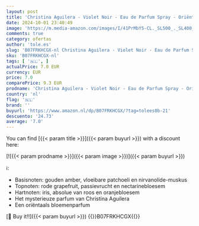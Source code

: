```yaml
---
layout: post
title: 'Christina Aguilera - Violet Noir - Eau de Parfum Spray - Oriëntaalse bloemengeur - 15 ml'
date: 2024-10-01 23:40:49
image: 'https://m.media-amazon.com/images/I/41PrMbY5-CL._SL500_._SL400_.jpg'
comments: true
category: ofertas
author: 'tole.es'
slug: 'B07FRKHCGX-nl Christina Aguilera - Violet Noir - Eau de Parfum Spray -...'
sku: 'B07FRKHCGX-nl'
tags: [ '🇳🇱', ]
actualPrice: 7.0 EUR
currency: EUR
price: 7.0
comparePrice: 9.3 EUR
prodname: 'Christina Aguilera - Violet Noir - Eau de Parfum Spray - Oriëntaalse bloemengeur - 15 ml'
country: 'nl'
flag: '🇳🇱'
brand: ''
buyurl: 'https://www.amazon.nl/dp/B07FRKHCGX/?tag=tolees0b-21'
descuento: '24.73'
average: '7.0'
---
```


You can find [{{< param title >}}]({{< param buyurl >}}) with a discount here:

[![{{< param prodname >}}]({{< param image >}})]({{< param buyurl >}})

ℹ️:

- Basisnoten: gouden amber, vloeibare patchoeli en nirvanolide-muskus
- Topnoten: rode grapefruit, passievrucht en nectarinebloesem
- Hartnoten: iris, absolue van roos en oranjebloesem
- Het mysterieuze parfum van Christina Aguilera
- Een oriëntaals bloemenparfum

[🛒 Buy it!!]({{< param buyurl >}})
{{<world>}}B07FRKHCGX{{</world>}}
